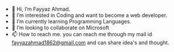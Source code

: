 - 👋 Hi, I’m Fayyaz Ahmad.
- 👀 I’m interested in Coding and want to become a web developer.
- 🌱 I’m currently learning Programming Languages.
- 💞️ I’m looking to collaborate on Microsoft
- 📫 How to reach me.
you can reach me through my mail id fayyazahmad1862@gmail.com and can share idea's and thought.

<!---
Fayyaz181/Fayyaz181 is a ✨ special ✨ repository because its `README.md` (this file) appears on your GitHub profile.
You can click the Preview link to take a look at your changes.
--->
